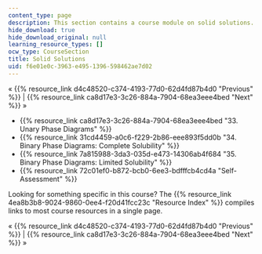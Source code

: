 ```yaml
---
content_type: page
description: This section contains a course module on solid solutions.
hide_download: true
hide_download_original: null
learning_resource_types: []
ocw_type: CourseSection
title: Solid Solutions
uid: f6e01e0c-3963-e495-1396-598462ae7d02
---
```


« {{% resource_link d4c48520-c374-4193-77d0-62d4fd87b4d0 "Previous" %}} | {{% resource_link ca8d17e3-3c26-884a-7904-68ea3eee4bed "Next" %}} »

*   {{% resource_link ca8d17e3-3c26-884a-7904-68ea3eee4bed "33\. Unary Phase Diagrams" %}}
*   {{% resource_link 31cd4459-a0c6-f229-2b86-eee893f5dd0b "34\. Binary Phase Diagrams: Complete Solubility" %}}
*   {{% resource_link 7a815988-3da3-035d-e473-14306ab4f684 "35\. Binary Phase Diagrams: Limited Solubility" %}}
*   {{% resource_link 72c01ef0-b872-bcb0-6ee3-bdfffcb4cd4a "Self-Assessment" %}}

Looking for something specific in this course? The {{% resource_link 4ea8b3b8-9024-9860-0ee4-f20d41fcc23c "Resource Index" %}} compiles links to most course resources in a single page.

« {{% resource_link d4c48520-c374-4193-77d0-62d4fd87b4d0 "Previous" %}} | {{% resource_link ca8d17e3-3c26-884a-7904-68ea3eee4bed "Next" %}} »